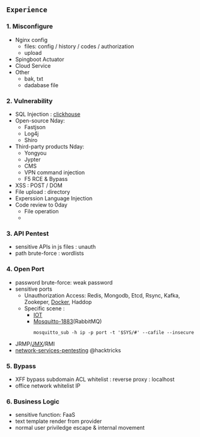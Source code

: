 ## `Experience`
### 1. Misconfigure
- Nginx config
  - files: config / history / codes / authorization
  - upload
- Spingboot Actuator
- Cloud Service
- Other
  - bak, txt
  - dadabase file

### 2. Vulnerability
- SQL Injection : [clickhouse](https://blog.deteact.com/yandex-clickhouse-injection/)
- Open-source Nday:
  - Fastjson
  - Log4j
  - Shiro
- Third-party products Nday:
  - Yongyou
  - Jypter
  - CMS
  - VPN command injection
  - F5 RCE & Bypass
- XSS : POST / DOM 
- File upload : directory
- Experssion Language Injection
- Code review to 0day
  - File operation
  - 

### 3. API Pentest
- sensitive APIs in js files : unauth
- path brute-force : wordlists

### 4. Open Port
- password brute-force: weak password
- sensitive ports
  - Unauthorization Access: Redis, Mongodb, Etcd, Rsync, Kafka, Zookeper, [Docker](https://askding.github.io/Kali/Exploit/Docker.html), Haddop
  - Specific scene : 
    - [IOT](https://cloud.tencent.com/developer/article/1776815)
    - [Mosquitto-1883](https://book.hacktricks.xyz/network-services-pentesting/1883-pentesting-mqtt-mosquitto)(RabbitMQ)
      ```
      mosquitto_sub -h ip -p port -t '$SYS/#' --cafile --insecure
      ```
- JRMP/[JMX](https://www.anquanke.com/post/id/200682)/RMI 
- [network-services-pentesting](https://book.hacktricks.xyz/network-services-pentesting/)  @hacktricks

### 5. Bypass
- XFF bypass subdomain ACL whitelist : reverse proxy : localhost 
- office network whitelist IP


### 6. Business Logic
- sensitive function: FaaS
- text template render from provider
- normal user priviledge escape & internal movement



